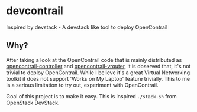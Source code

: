 # devcontrail
Inspired by devstack - A devstack like tool to deploy OpenContrail


## Why?

After taking a look at the OpenContrail code that is mainly distributed as [opencontrail-controller](https://github.com/Juniper/contrail-controller) and [opencontrail-vrouter](https://github.com/Juniper/contrail-controller), it is observed that, it's not trivial to deploy OpenContrail. While I believe it's a great Virtual Networking toolkit it does not support 'Works on My Laptop' feature trivially. This to me is a serious limitation to try out, experiment with OpenContrail.

Goal of this project is to make it easy. This is inspired `./stack.sh` from OpenStack DevStack.


